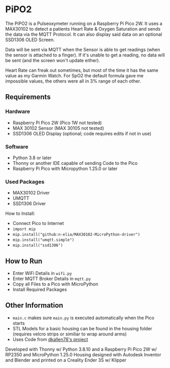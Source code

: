 # PiPO2
The PiPO2 is a Pulseoxymeter running on a Raspberry Pi Pico 2W. It uses a MAX30102 to detect a patients Heart Rate & Oxygen Saturation and sends the data via the MQTT Protocol.
It can also display said data on an optional SSD1306 OLED Screen.

Data will be sent via MQTT when the Sensor is able to get readings (when the sensor is attached to a finger). If it's unable to get a reading, no data will be sent (and the screen won't update either).

Heart Rate can freak out sometimes, but most of the time it has the same value as my Garmin Watch. For SpO2 the default formula gave me impossible values, the others were all in 3% range of each other.

## Requirements
### Hardware
- Raspberry Pi Pico 2W (Pico 1W not tested)
- MAX 30102 Sensor (MAX 30105 not tested)
- SSD1306 OLED Display (optional; code requires edits if not in use)

### Software
- Python 3.8 or later
- Thonny or another IDE capable of sending Code to the Pico
- Raspberry Pi Pico with Micropython 1.25.0 or later

### Used Packages
- MAX30102 Driver
- UMQTT
- SSD1306 Driver

How to Install:
- Connect Pico to Internet
- `import mip`
- `mip.install("github:n-elia/MAX30102-MicroPython-driver")`
- `mip.install("umqtt.simple")`
- `mip.install("ssd1306")`

## How to Run
- Enter WiFi Details in `wifi.py`
- Enter MQTT Broker Details in `mqtt.py`
- Copy all Files to a Pico with MicroPython
- Install Required Packages

## Other Information
- `main.c` makes sure `main.py` is executed automatically when the Pico starts
- STL Models for a basic housing can be found in the housing folder (requires velcro strips or similiar to wrap around arms)
- Uses Code from [dkallen78's project](https://github.com/dkallen78/PulseOximeter/blob/main/pulse-oximeter.py)

Developed with Thonny w/ Python 3.8.10 and a Raspberry Pi Pico 2W w/ RP2350 and MicroPython 1.25.0
Housing designed with Autodesk Inventor and Blender and printed on a Creality Ender 3S w/ Klipper